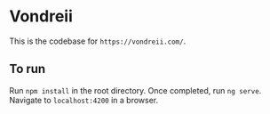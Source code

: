 # Vondreii

This is the codebase for `https://vondreii.com/`.

## To run

Run `npm install` in the root directory.
Once completed, run `ng serve`.
Navigate to `localhost:4200` in a browser.